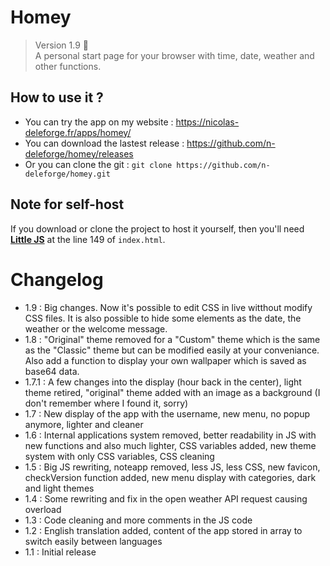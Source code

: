 # Homey

> Version 1.9 :memo:  
> A personal start page for your browser with time, date, weather and other functions.

## How to use it ?

- You can try the app on my website : https://nicolas-deleforge.fr/apps/homey/  
- You can download the lastest release : https://github.com/n-deleforge/homey/releases
- Or you can clone the git : ```git clone https://github.com/n-deleforge/homey.git```

## Note for self-host

If you download or clone the project to host it yourself, then you'll need [**Little JS**](https://github.com/n-deleforge/littleJS) at the line 149 of `index.html`.

# Changelog

- 1.9 : Big changes. Now it's possible to edit CSS in live witthout modify CSS files. It is also possible to hide some elements as the date, the weather or the welcome message.
- 1.8 : "Original" theme removed for a "Custom" theme which is the same as the "Classic" theme but can be modified easily at your conveniance. Also add a function to display your own wallpaper which is saved as base64 data.
- 1.7.1 : A few changes into the display (hour back in the center), light theme retired, "original" theme added with an image as a background (I don't remember where I found it, sorry)
- 1.7 : New display of the app with the username, new menu, no popup anymore, lighter and cleaner
- 1.6 : Internal applications system removed, better readability in JS with new functions and also much lighter, CSS variables added, new theme system with only CSS variables, CSS cleaning
- 1.5 : Big JS rewriting, noteapp removed, less JS, less CSS, new favicon, checkVersion function added, new menu display with categories, dark and light themes
- 1.4 : Some rewriting and fix in the open weather API request causing overload
- 1.3 : Code cleaning and more comments in the JS code
- 1.2 : English translation added, content of the app stored in array to switch easily between languages
- 1.1 : Initial release
